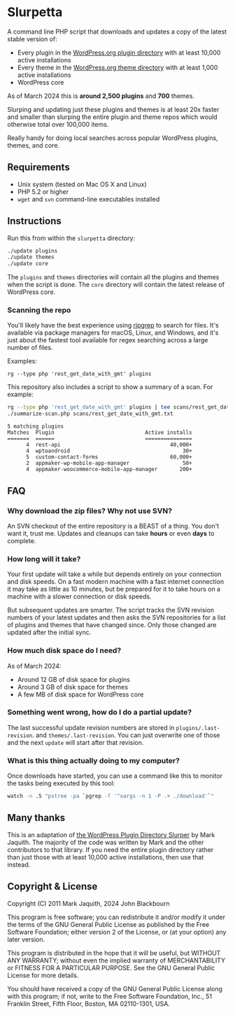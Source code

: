 Slurpetta
=========

A command line PHP script that downloads and updates a copy of the latest stable
version of:

* Every plugin in the [WordPress.org plugin directory](https://wordpress.org/plugins/) with at least 10,000 active installations
* Every theme in the [WordPress.org theme directory](https://wordpress.org/themes/) with at least 1,000 active installations
* WordPress core

As of March 2024 this is **around 2,500 plugins** and **700** themes.

Slurping and updating just these plugins and themes is at least 20x faster and smaller than
slurping the entire plugin and theme repos which would otherwise total over 100,000 items.

Really handy for doing local searches across popular WordPress plugins, themes, and core.

Requirements
------------

* Unix system (tested on Mac OS X and Linux)
* PHP 5.2 or higher
* `wget` and `svn` command-line executables installed

Instructions
------------

Run this from within the `slurpetta` directory:

```sh
./update plugins
./update themes
./update core
```

The `plugins` and `themes` directories will contain all the plugins and themes when the script is done.
The `core` directory will contain the latest release of WordPress core.

### Scanning the repo

You'll likely have the best experience using [ripgrep](https://github.com/BurntSushi/ripgrep) to search for files. It's available via package managers for macOS, Linux, and Windows, and it's just about the fastest tool available for regex searching across a large number of files.

Examples:

```
rg --type php 'rest_get_date_with_gmt' plugins
```

This repository also includes a script to show a summary of a scan.  For example:

```sh
rg --type php 'rest_get_date_with_gmt' plugins | tee scans/rest_get_date_with_gmt.txt
./summarize-scan.php scans/rest_get_date_with_gmt.txt
```

```
5 matching plugins
Matches  Plugin                             Active installs
=======  ======                             ===============
      4  rest-api                                   40,000+
      4  wptoandroid                                    30+
      5  custom-contact-forms                       60,000+
      2  appmaker-wp-mobile-app-manager                 50+
      4  appmaker-woocommerce-mobile-app-manager       200+
```

FAQ
----

### Why download the zip files? Why not use SVN?

An SVN checkout of the entire repository is a BEAST of a thing. You don't want it,
trust me. Updates and cleanups can take **hours** or even **days** to complete.

### How long will it take?

Your first update will take a while but depends entirely on your connection and
disk speeds. On a fast modern machine with a fast internet connection it may take
as little as 10 minutes, but be prepared for it to take hours on a machine with
a slower connection or disk speeds.

But subsequent updates are smarter. The script tracks the SVN revision numbers
of your latest updates and then asks the SVN repositories for a list of plugins
and themes that have changed since. Only those changed are updated after the
initial sync.

### How much disk space do I need?

As of March 2024:

* Around 12 GB of disk space for plugins
* Around 3 GB of disk space for themes
* A few MB of disk space for WordPress core

### Something went wrong, how do I do a partial update?

The last successful update revision numbers are stored in `plugins/.last-revision`.
and `themes/.last-revision`. You can just overwrite one of those and the next `update`
will start after that revision.

### What is this thing actually doing to my computer?

Once downloads have started, you can use a command like this to monitor the
tasks being executed by this tool:

```sh
watch -n .5 "pstree -pa `pgrep -f '^xargs -n 1 -P .+ ./download'`"
```

Many thanks
-----------

This is an adaptation of [the WordPress Plugin Directory Slurper](https://github.com/markjaquith/WordPress-Plugin-Directory-Slurper) by Mark Jaquith. The majority of the code was written by Mark and the other contributors to that library. If you need the entire plugin directory rather than just those with at least 10,000 active installations, then use that instead.

Copyright & License
-------------------
Copyright (C) 2011 Mark Jaquith, 2024 John Blackbourn

This program is free software; you can redistribute it and/or
modify it under the terms of the GNU General Public License
as published by the Free Software Foundation; either version 2
of the License, or (at your option) any later version.

This program is distributed in the hope that it will be useful,
but WITHOUT ANY WARRANTY; without even the implied warranty of
MERCHANTABILITY or FITNESS FOR A PARTICULAR PURPOSE.  See the
GNU General Public License for more details.

You should have received a copy of the GNU General Public License
along with this program; if not, write to the Free Software
Foundation, Inc., 51 Franklin Street, Fifth Floor, Boston, MA  02110-1301, USA.
